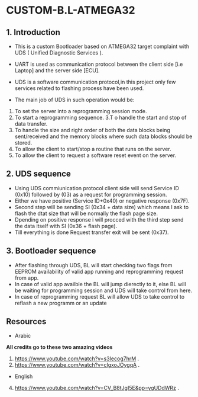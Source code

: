 # CUSTOM-B.L-ATMEGA32

## 1. Introduction 
* This is a custom Bootloader based on ATMEGA32 target complaint with UDS ( Unified Diagnostic Services ).
* UART is used as communication protocol between the client side [i.e Laptop] and the server side [ECU].
* UDS is a software communication protocol,in this project only few services related to flashing process have been used.

* The main job of UDS in such operation would be:
1. To set the server into a reprogramming session mode.
2. To start a reprogramming sequence.
3.T o handle the start and stop of data transfer.
4. To handle the size and right order of both the data blocks being sent/received and the memory blocks where such data blocks should be stored.
5. To allow the client to start/stop a routine that runs on the server.
6. To allow the client to request a software reset event on the server.

## 2. UDS sequence
* Using UDS commiunication protocol client side will send Service ID (0x10) followed by (03) as a request for programming session.
* Either we have positive (Service ID+0x40) or negative response (0x7F).
* Second step will be sending SI (0x34 + data size) which means I ask to flash the dtat size that will be normally the flash page size.
* Dpending on positive response i will procced with the third step send the data itself with SI (0x36 + flash page).
* Till everything is done Request transfer exit will be sent (0x37).

## 3. Bootloader sequence
- After flashing through UDS, BL will start checking two flags from EEPROM availability of valid app running and reprogramming request from app.
- In case of valid app availble the BL will jump dierectly to it, else BL will be waiting for programming session and UDS will take control from here.
- In case of reprogramming request BL will allow UDS to take control to reflash a new programm or an update

## Resources
* Arabic

**All credits go to these two amazing videos** 
1. https://www.youtube.com/watch?v=s3Iecog7hrM .
2. https://www.youtube.com/watch?v=clgxoJOygqA .

* English
4. https://www.youtube.com/watch?v=CV_B8tJgI5E&pp=ygUDdWRz .
